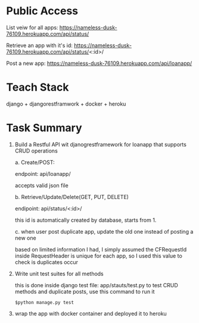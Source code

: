 # Public Access
List veiw for all apps: https://nameless-dusk-76109.herokuapp.com/api/status/

Retrieve an app with it's id: https://nameless-dusk-76109.herokuapp.com/api/status/<:id>/

Post a new app: https://nameless-dusk-76109.herokuapp.com/api/loanapp/


# Teach Stack

django + djangorestframwork + docker + heroku

# Task Summary

1. Build a Restful API wit djanogrestframework for loanapp that supports CRUD operations
   
   a. Create/POST: 
  
      endpoint: api/loanapp/
      
      accepts valid json file
   
   b. Retrieve/Update/Delete(GET, PUT, DELETE)
      
      endipoint: api/status/<:id>/
      
      this id is automatically created by database, starts from 1.
   
   c. when user post duplicate app, update the old one instead of posting a new one
      
      based on limited information I had, I simply assumed the CFRequestId inside RequestHeader is unique for each app, so I used this    value to check is duplicates occur
      
2. Write unit test suites for all methods
   
   this is done inside django test file: app/stauts/test.py to test CRUD methods and duplicate posts, use this command to run it 
   ```
   $python manage.py test
   ```
   
3. wrap the app with docker container and deployed it to heroku
   
   
      
